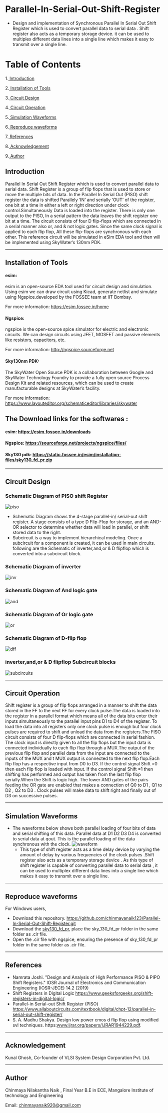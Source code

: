 

# Parallel-In-Serial-Out-Shift-Register
* Design and implementation of Synchronous Parallel In Serial Out Shift Register which is used to convert parallel data to serial data . Shift register also acts as a temporary storage device. it can be used to multiplex different data lines into a single line which makes it easy to transmit over a single line.

# Table of Contents

1.[ Introduction](#Introduction)

2.[ Installation of Tools](#Installation-of-Tools)

3.[ Circuit Design](#Circuit-Design)

4.[ Circuit Operation](#Circuit-Operation)
   
5.[ Simulation Waveforms](#Simulation-Waveforms)

6.[ Reproduce waveforms](#Reproduce-waveforms)

7.[ References](#References)

8.[ Acknowledgement](#Acknowledgement)

9.[ Author](#Author)

## Introduction
Parallel In Serial Out Shift Register which is used to convert parallel data to serial data. Shift Register is a group of flip flops that is used to store or move the multiple bits of data. In the Parallel In Serial Out (PISO) shift register the data is shifted Parallely ‘IN’ and serially ‘OUT’ of the register, one bit at a time in either a left or right direction under clock control.Simultaneously Data is loaded into the register. There is only one output to the PISO, In a serial pattern the data leaves the shift register one bit at a time. The circuit consists of four D flip-flops which are connected in a serial manner also or, and & not logic gates. Since the same clock signal is applied to each flip flop, All these flip-flops are synchronous with each other. This reference circuit will be simulated in eSim EDA tool and then will be implemented using SkyWater’s 130nm PDK.


***
## Installation of Tools 

#### esim:
esim is an open-source EDA tool used for circuit design and simulation. Using esim we can draw circuit using Kicad, generate netlist and simulate using Ngspice.developed by the FOSSEE team at IIT Bombay.

For more information: <https://esim.fossee.in/home>

#### Ngspice:

ngspice is the open-source spice simulator for electric and electronic circuits. We can design circuits using JFET, MOSFET and passive elements like resistors, capacitors, etc.

For more information: <http://ngspice.sourceforge.net>

#### Sky130nm PDK:

The SkyWater Open Source PDK is a collaboration between Google and SkyWater Technology Foundry to provide a fully open source Process Design Kit and related resources, which can be used to create manufacturable designs at SkyWater’s facility. 

For more information: <https://www.layouteditor.org/schematiceditor/libraries/skywater>

## The Download links for the softwares :

#### esim: <https://esim.fossee.in/downloads>

#### Ngspice: <https://sourceforge.net/projects/ngspice/files/>

#### Sky130 pdk: <https://static.fossee.in/esim/installation-files/sky130_fd_pr.zip>

***
## Circuit Design

### Schematic Diagram of PISO shift Register
![piso ](https://user-images.githubusercontent.com/67550103/153134866-392da811-84db-4f1e-bfc4-81c0c2d480c5.png)
* Schematic Diagram shows the  4-stage parallel-in/ serial-out shift register. A stage consists of a type D Flip-Flop for storage, and an AND-OR selector to determine whether data will load in parallel, or shift stored data to the right.
* Subcircuit is a way to implement hierarchical modeling. Once a subcircuit for a component is created, it can be used in main circuits. following are the Schematic of inverter,and,or & D flipflop which is converted into a subcircuit block.
### Schematic Diagram of inverter
![inv](https://user-images.githubusercontent.com/67550103/153133705-80cf44ff-848a-448d-a6dd-ca42cf84bcb5.png)
### Schematic Diagram of And logic gate
![and](https://user-images.githubusercontent.com/67550103/153133702-f8241e53-e737-49c9-9d69-c00158a35d89.png)
### Schematic Diagram of Or logic gate
![or](https://user-images.githubusercontent.com/67550103/153133709-16dda94c-29d3-4dd9-9e94-46fa1d69bc1a.png)
### Schematic Diagram of D-flip flop
![dff](https://user-images.githubusercontent.com/67550103/153133700-6bb16db5-29b5-47ee-a7a3-9c079d2e0c97.png)
### inverter,and,or & D flipflop Subcircuit blocks
![subcircuits](https://user-images.githubusercontent.com/67550103/153207038-278af83c-2d01-4bbc-9a30-666acb2db941.png)


***
## Circuit Operation
Shift register is a group of flip flops arranged in a manner to shift the data stored in the FF to the next FF for every clock pulse.The data is loaded into the register in a parallel format which means all of the data bits enter their inputs simultaneously to the parallel input pins D1 to D4 of the register. To load the data into all registers only one clock pulse is enough but four clock pulses are required to shift and unload the data from the registers.The FISO circuit consists of four D flip-flops which are connected in serial fashion. The clock input is directly given to all the flip flops but the input data is connected individually to each flip flop through a MUX.The output of the previous flip flop and parallel data from the input are connected to the inputs of the MUX and t MUX output is connected to the next flip flop.Each flip flop has a respective input from D0 to D3. If the control signal Shift =0 then each flip flop is loaded with input. If the control signal Shift =1 then shifting has performed and output has taken from the last flip flop serially.When the Shift is logic high. The lower AND gates of the pairs feeding the OR gate are enabled that makes a connection of Q0 to D1 , Q1 to D2 , Q2 to D3 . Clock pulses will make data to shift right and finally out of D3 on successive pulses.
***
## Simulation Waveforms
* The waveforms below shows both parallel loading of four bits of data and serial shifting of this data. Parallel data at D1 D2 D3 D4 is converted to serial data at qout. This is the parallel loading of the data synchronous with the clock. 
![waveform ](https://user-images.githubusercontent.com/67550103/153132397-1410e090-d453-492f-9405-de9a24f5f52b.jpg)
  * This type of shift register acts as a time delay device by varying the amount of delay by various frequencies of the clock pulses .Shift register also acts as a temporary storage device . As this type of shift register is capable of converting parallel data to serial data , it can be used to multiplex different data lines into a single line which makes it easy to transmit over a single line.
***
## Reproduce waveforms

For Windows users, 
- Download this repository.  https://github.com/chinmayanaik123/Parallel-In-Serial-Out-Shift-Register.git
- Download the [sky130_fd_pr](https://static.fossee.in/esim/installation-files/sky130_fd_pr.zip), place the sky_130_fd_pr folder in the same folder as .cir file.
- Open the .cir file with ngspice, ensuring the presence of sky_130_fd_pr folder in the same folder as .cir file.

***
## References

* Namrata Joshi. "Design and Analysis of High Performance PISO & PIPO Shift Registers." IOSR Journal of Electronics and Communication Engineering (IOSR-JECE) 14.2 (2019)
*  Shift Registers in Digital Logic https://www.geeksforgeeks.org/shift-registers-in-digital-logic/
* Parallel-in Serial-out Shift Register (PISO) https://www.allaboutcircuits.com/textbook/digital/chpt-12/parallel-in-serial-out-shift-register/
* S. A. Madhu Shakya. Design low power cmos d flip flop using modified svl techniques. https:www.ijrar.org/papers/IJRAR1944229.pdf.
***
## Acknowledgement

Kunal Ghosh, Co-founder of VLSI System Design Corporation Pvt. Ltd.
***
## Author

Chinmaya Nilakantha Naik , Final Year B.E in  ECE, Mangalore Institute of technology and Engineering

Email: chinmayanaik920@gmail.com
